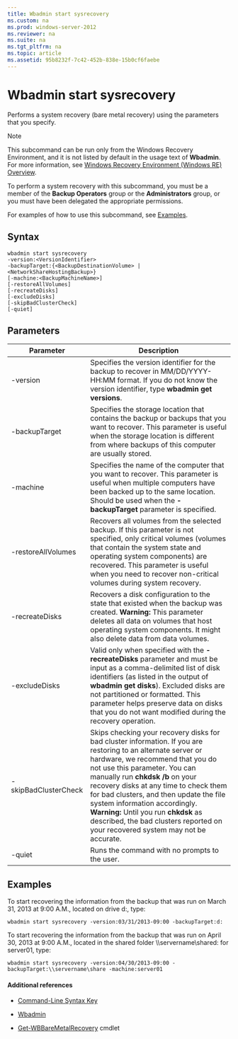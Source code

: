 ```yaml
---
title: Wbadmin start sysrecovery
ms.custom: na
ms.prod: windows-server-2012
ms.reviewer: na
ms.suite: na
ms.tgt_pltfrm: na
ms.topic: article
ms.assetid: 95b8232f-7c42-452b-838e-15b0cf6faebe
---
```

# Wbadmin start sysrecovery
Performs a system recovery \(bare metal recovery\) using the parameters that you specify.

> [!NOTE]
> This subcommand can be run only from the Windows Recovery Environment, and it is not listed by default in the usage text of **Wbadmin**. For more information, see [Windows Recovery Environment \(Windows RE\) Overview](http://technet.microsoft.com/library/hh825173.aspx).

To perform a system recovery with this subcommand, you must be a member of the **Backup Operators** group or the **Administrators** group, or you must have been delegated the appropriate permissions.

For examples of how to use this subcommand, see [Examples](#BKMK_examples).

## Syntax

```
wbadmin start sysrecovery
-version:<VersionIdentifier>
-backupTarget:{<BackupDestinationVolume> | <NetworkShareHostingBackup>}
[-machine:<BackupMachineName>]
[-restoreAllVolumes]
[-recreateDisks]
[-excludeDisks]
[-skipBadClusterCheck]
[-quiet]
```

## Parameters

|Parameter|Description|
|-------------|---------------|
|\-version|Specifies the version identifier for the backup to recover in MM\/DD\/YYYY\-HH:MM format. If you do not know the version identifier, type **wbadmin get versions**.|
|\-backupTarget|Specifies the storage location that contains the backup or backups that you want to recover. This parameter is useful when the storage location is different from where backups of this computer are usually stored.|
|\-machine|Specifies the name of the computer that you want to recover. This parameter is useful when multiple computers have been backed up to the same location. Should be used when the **\-backupTarget** parameter is specified.|
|\-restoreAllVolumes|Recovers all volumes from the selected backup. If this parameter is not specified, only critical volumes \(volumes that contain the system state and operating system components\) are recovered. This parameter is useful when you need to recover non\-critical volumes during system recovery.|
|\-recreateDisks|Recovers a disk configuration to the state that existed when the backup was created. **Warning:** This parameter deletes all data on volumes that host operating system components. It might also delete data from data volumes.|
|\-excludeDisks|Valid only when specified with the **\-recreateDisks** parameter and must be input as a comma\-delimited list of disk identifiers \(as listed in the output of **wbadmin get disks**\). Excluded disks are not partitioned or formatted. This parameter helps preserve data on disks that you do not want modified during the recovery operation.|
|\-skipBadClusterCheck|Skips checking your recovery disks for bad cluster information. If you are restoring to an alternate server or hardware, we recommend that you do not use this parameter. You can manually run **chkdsk \/b** on your recovery disks at any time to check them for bad clusters, and then update the file system information accordingly. **Warning:** Until you run **chkdsk** as described, the bad clusters reported on your recovered system may not be accurate.|
|\-quiet|Runs the command with no prompts to the user.|

## <a name="BKMK_examples"></a>Examples
To start recovering the information from the backup that was run on March 31, 2013 at 9:00 A.M., located on drive d:, type:

```
wbadmin start sysrecovery -version:03/31/2013-09:00 -backupTarget:d:
```

To start recovering the information from the backup that was run on April 30, 2013 at 9:00 A.M., located in the shared folder \\\\servername\\shared: for server01, type:

```
wbadmin start sysrecovery -version:04/30/2013-09:00 -backupTarget:\\servername\share -machine:server01
```

#### Additional references

-   [Command-Line Syntax Key](../Command-Line-Syntax-Key.md)

-   [Wbadmin](Wbadmin.md)

-   [Get\-WBBareMetalRecovery](http://technet.microsoft.com/library/jj902461.aspx) cmdlet


